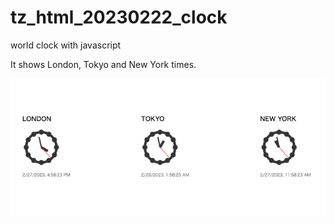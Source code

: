 # tz_html_20230222_clock
world clock with javascript

It shows London, Tokyo and New York times.

![image](clock.png)
